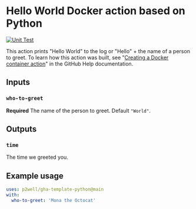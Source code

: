 # Hello World Docker action based on Python

[![Unit Test](https://github.com/p2well/gha-template-python/actions/workflows/unit-test.yml/badge.svg)](https://github.com/p2well/gha-template-python/actions/workflows/unit-test.yml)

This action prints "Hello World" to the log or "Hello" + the name of a person to greet. To learn how this action was built, see "[Creating a Docker container action](https://help.github.com/en/articles/creating-a-docker-container-action)" in the GitHub Help documentation.

## Inputs

### `who-to-greet`

**Required** The name of the person to greet. Default `"World"`.

## Outputs

### `time`

The time we greeted you.

## Example usage

```yaml
uses: p2well/gha-template-python@main
with:
  who-to-greet: 'Mona the Octocat'
```
